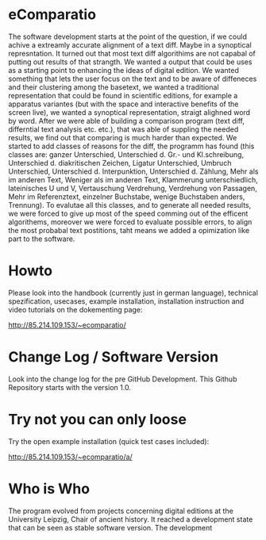# eComparatio
The software development starts at the point of the question, if we could achive a extreamly accurate alignment of a text diff. Maybe in a synoptical represntation. It turned out that most text diff algorithims are not capabal of putting out results of that strangth. We wanted a output that could be uses as a starting point to enhancing the ideas of digital edition. We wanted something that lets the user focus on the text and to be aware of diffeneces and their clustering among the basetext, we wanted a traditional representation that could be found in scientific editions, for example a apparatus variantes (but with the space and interactive benefits of the screen live), we wanted a synoptical representation, straigt alighned word by word. After we were able of building a comparison program (text diff, differntial text analysis etc. etc.), that was able of suppling the needed results, we find out that comparing is much harder than expected. We started to add classes of reasons for the diff, the programm has found (this classes are: ganzer Unterschied, Unterschied d. Gr.- und Kl.schreibung, Unterschied d. diakritischen Zeichen, Ligatur Unterschied, Umbruch Unterschied, Unterschied d. Interpunktion, Unterschied d. Zählung, Mehr als im anderen Text, Weniger als im anderen Text, Klammerung unterschiedlich, lateinisches U und V, Vertauschung Verdrehung, Verdrehung von Passagen, Mehr im Referenztext, einzelner Buchstabe, wenige Buchstaben anders, Trennung). To evalutae all this classes, and to generate all needed results, we were forced to give up most of the speed comming out of the efficent algorithems, moreover we were forced to evaluate possible errors, to align the most probabal text postitions, taht means we added a opimization like part to the software. 

# Howto
Please look into the handbook (currently just in german language), technical spezification, usecases, example installation, installation instruction and video tutorials on the dokementing page:

http://85.214.109.153/~ecomparatio/

# Change Log / Software Version
Look into the change log for the pre GitHub Development. This Github Repository starts with the version 1.0.

# Try not you can only loose
Try the open example installation (quick test cases included):

http://85.214.109.153/~ecomparatio/a/

# Who is Who
The program evolved from projects concerning digital editions at the University Leipzig, Chair of ancient history. It reached a development state that can be seen as stable software version. The development

